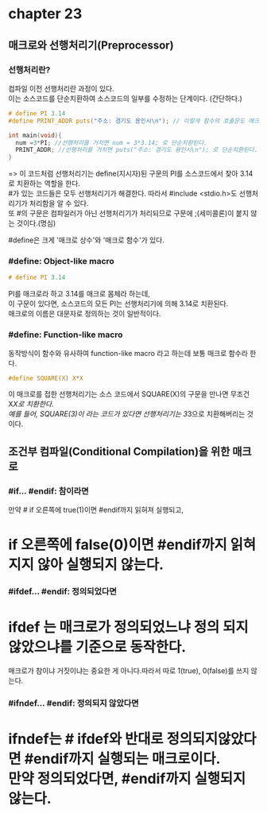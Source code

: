# chapter 23
## 매크로와 선행처리기(Preprocessor)

### 선행처리란?

컴파일 이전 선행처리란 과정이 있다.<br>
이는 소스코드를 단순치환하여 소스코드의 일부를 수정하는 단계이다. (간단하다.)<br>

```c
# define PI 3.14
#define PRINT_ADDR puts("주소: 경기도 용인시\n"); // 이렇게 함수의 호출문도 매크로로 정의할 수 있다.

int main(void){
  num =3*PI; //선행처리를 거치면 num = 3*3.14; 로 단순치환된다.
  PRINT_ADDR; //선행처리를 거치면 puts("주소: 경기도 용인시\n"); 로 단순치환된다.
}
```
=> 이 코드처럼 선행처리기는 define(지시자)된 구문의 PI를 소스코드에서 찾아 3.14로 치환하는 역할을 한다.<br>
 #가 있는 코드들은 모두 선행처리기가 해결한다. 따라서 #include \<stdio.h\>도 선행처리기가 처리함을 알 수 있다.<br>
 또 #의 구문은 컴파일러가 아닌 선행처리기가 처리되므로 구문에 ;(세미콜론)이 붙지 않는 것이다.(명심) <br>

 
 #define은 크게 '매크로 상수'와 '매크로 함수'가 있다. <br>

### #define: Object-like macro

```c
# define PI 3.14
```
PI를 매크로라 하고 3.14를 매크로 몸체라 하는데,<br>
이 구문이 있다면, 소스코드의 모든 PI는 선행처리기에 의해 3.14로 치환된다.<br>
매크로의 이름은 대문자로 정의하는 것이 일반적이다. <br>

### #define: Function-like macro
동작방식이 함수와 유사하여 function-like macro 라고 하는데 보통 매크로 함수라 한다. <br> 

```c
#define SQUARE(X) X*X
```

이 매크로를 접한 선행처리기는 소스 코드에서 SQUARE(X)의 구문을 만나면 무조건 X*X로 치환한다.<br>
예를 들어, SQUARE(3)이 라는 코드가 있다면 선행처리기는 3*3으로 치환해버리는 것이다.<br>


## 조건부 컴파일(Conditional Compilation)을 위한 매크로

### #if... #endif: 참이라면 

만약 # if 오른쪽에 true(1)이면 #endif까지 읽혀져 실행되고, <br>
 # if 오른쪽에 false(0)이면 #endif까지 읽혀지지 않아 실행되지 않는다.<br>



### #ifdef... #endif: 정의되었다면

 # ifdef 는 매크로가 정의되었느냐 정의 되지 않았으냐를 기준으로 동작한다.<br>
 매크로가 참이냐 거짓이냐는 중요한 게 아니다.따라서 따로 1(true), 0(false)를 쓰지 않는다.<br>

### #ifndef... #endif: 정의되지 않았다면

 # ifndef는 # ifdef와 반대로 정의되지않았다면 #endif까지 실행되는 매크로이다.<br> 만약 정의되었다면, #endif까지 실행되지 않는다.<br>




